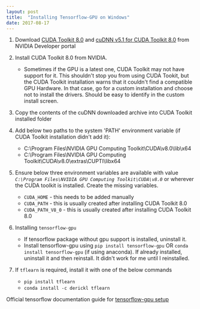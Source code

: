 ```yaml
---
layout: post
title:  "Installing Tensorflow-GPU on Windows"
date: 2017-08-17
---
```

1. Download <A href="https://developer.nvidia.com/cuda-downloads" target="_blank">CUDA Toolkit 8.0</A> and <A href="https://developer.nvidia.com/cudnn" target="_blank">cuDNN v5.1 for CUDA Toolkit 8.0</A> from NVIDIA Developer portal

2. Install CUDA Toolkit 8.0 from NVIDIA.
    * Sometimes if the GPU is a latest one, CUDA Toolkit may not have support for it. This shouldn't stop you from using CUDA Tookit, but the CUDA Toolkit installation warns that it couldn't find a compatible GPU Hardware. In that case, go for a custom installation and choose not to install the drivers. Should be easy to identify in the custom install screen.

3. Copy the contents of the cuDNN downloaded archive into CUDA Toolkit installed folder

4. Add below two paths to the system 'PATH' environment variable (if CUDA Toolkit installation didn't add it):
    * C:\Program Files\NVIDIA GPU Computing Toolkit\CUDA\v8.0\lib\x64
    * C:\Program Files\NVIDIA GPU Computing Toolkit\CUDA\v8.0\extras\CUPTI\libx64

5. Ensure below three environment variables are available with value _`C:\Program Files\NVIDIA GPU Computing Toolkit\CUDA\v8.0`_ or wherever the CUDA toolkit is installed. Create the missing variables.
    * `CUDA_HOME` - this needs to be added manually
    * `CUDA_PATH` - this is usually created after installing CUDA Toolkit 8.0
    * `CUDA_PATH_V8_0` - this is usually created after installing CUDA Toolkit 8.0

6. Installing `tensorflow-gpu`
    * If tensorflow package without gpu support is installed, uninstall it.
    * Install tensorflow-gpu using `pip install tensorflow-gpu` OR `conda install tensorflow-gpu` (if using anaconda). If already installed, uninstall it and then reinstall. It didn't work for me until I reinstalled.

7. If `tflearn` is required, install it with one of the below commands
    * `pip install tflearn`
    * `conda install -c derickl tflearn`

Official tensorflow documentation guide for <A href="https://www.tensorflow.org/install/install_windows#requirements_to_run_tensorflow_with_gpu_support" target="_blank">tensorflow-gpu setup</A>


